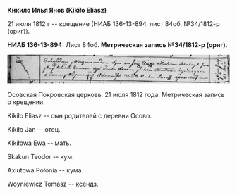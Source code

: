 **Кикило Илья Янов (Kikiło Eliasz)**

21 июля 1812 г -- крещение (НИАБ 136-13-894, лист 84об, №34/1812-р
(ориг)).

**НИАБ 136-13-894:** Лист 84об. **Метрическая запись №34/1812-р
(ориг).**

![](./media/c3961933364dbb57b61c6b5a7741a1cec2c31bf1.png)

Осовская Покровская церковь. 21 июля 1812 года. Метрическая запись о
крещении.

Kikiło Eliasz -- сын родителей с деревни Осовo.

Kikiło Jan -- отец.

Kikiłowa Ewa -- мать.

Skakun Teodor -- кум.

Axiutowa Połonia -- кума.

Woyniewicz Tomasz -- ксёндз.
